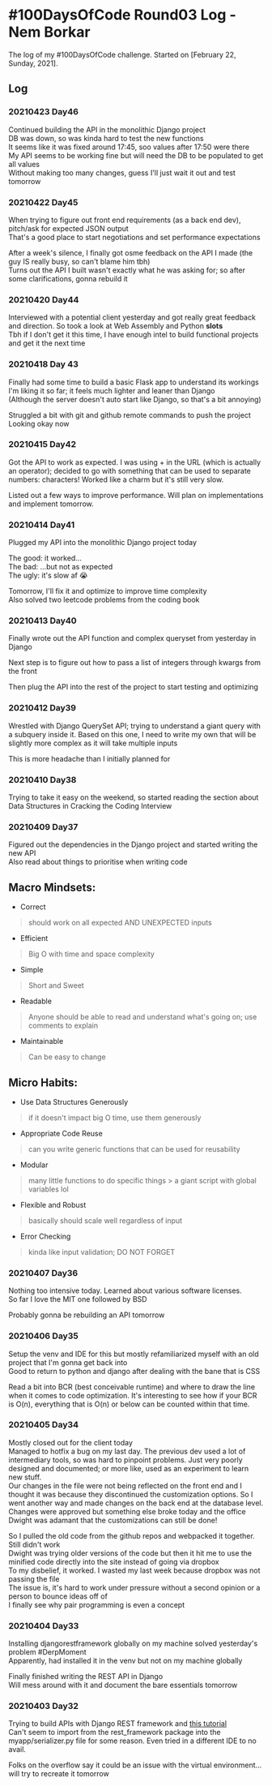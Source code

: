 # #100DaysOfCode Round03 Log - Nem Borkar

The log of my #100DaysOfCode challenge. Started on [February 22, Sunday, 2021].

## Log

### 20210423 Day46

Continued building the API in the monolithic Django project  
DB was down, so was kinda hard to test the new functions  
It seems like it was fixed around 17:45, soo values after 17:50 were there  
My API seems to be working fine but will need the DB to be populated to get all values  
Without making too many changes, guess I'll just wait it out and test tomorrow  

### 20210422 Day45

When trying to figure out front end requirements (as a back end dev), pitch/ask for expected JSON output  
That's a good place to start negotiations and set performance expectations  

After a week's silence, I finally got osme feedback on the API I made (the guy IS really busy, so can't blame him tbh)  
Turns out the API I built wasn't exactly what he was asking for; so after some clarifications, gonna rebuild it  

### 20210420 Day44

Interviewed with a potential client yesterday and got really great feedback and direction. So took a look at Web Assembly and Python __slots__  
Tbh if I don't get it this time, I have enough intel to build functional projects and get it the next time  

### 20210418 Day 43

Finally had some time to build a basic Flask app to understand its workings  
I'm liking it so far; it feels much lighter and leaner than Django  
(Although the server doesn't auto start like Django, so that's a bit annoying)  

Struggled a bit with git and github remote commands to push the project  
Looking okay now  


### 20210415 Day42
Got the API to work as expected. I was using + in the URL (which is actually an operator); decided to go with something that can be used to separate numbers: characters! Worked like a charm but it's still very slow.  

Listed out a few ways to improve performance. Will plan on implementations and implement tomorrow.  

### 20210414 Day41

Plugged my API into the monolithic Django project today  

The good: it worked...  
The bad: ...but not as expected  
The ugly: it's slow af 😭  

Tomorrow, I'll fix it and optimize to improve time complexity  
Also solved two leetcode problems from the coding book  

### 20210413 Day40

Finally wrote out the API function and complex queryset from yesterday in Django  

Next step is to figure out how to pass a list of integers through kwargs from the front  

Then plug the API into the rest of the project to start testing and optimizing  

### 20210412 Day39

Wrestled with Django QuerySet API; trying to understand a giant query with a subquery inside it. Based on this one, I need to write my own that will be slightly more complex as it will take multiple inputs  

This is more headache than I initially planned for  

### 20210410 Day38

Trying to take it easy on the weekend, so started reading the section about Data Structures in Cracking the Coding Interview  

### 20210409 Day37

Figured out the dependencies in the Django project and started writing the new API  
Also read about things to prioritise when writing code  

## Macro Mindsets:  
* Correct
> should work on all expected AND UNEXPECTED inputs
* Efficient
> Big O with time and space complexity  
* Simple
> Short and Sweet  
* Readable
> Anyone should be able to read and understand what's going on; use comments to explain  
* Maintainable
> Can be easy to change  

## Micro Habits:  
* Use Data Structures Generously
> if it doesn't impact big O time, use them generously
* Appropriate Code Reuse
> can you write generic functions that can be used for reusability
* Modular
> many little functions to do specific things > a giant script with global variables lol
* Flexible and Robust
> basically should scale well regardless of input
* Error Checking
> kinda like input validation; DO NOT FORGET

### 20210407 Day36

Nothing too intensive today. Learned about various software licenses.  
So far I love the MIT one followed by BSD  

Probably gonna be rebuilding an API tomorrow  

### 20210406 Day35

Setup the venv and IDE for this but mostly refamiliarized myself with an old project that I'm gonna get back into  
Good to return to python and django after dealing with the bane that is CSS  

Read a bit into BCR (best conceivable runtime) and where to draw the line when it comes to code optimization. It's interesting to see how if your BCR is O(n), everything that is O(n) or below can be counted within that time.
 
### 20210405 Day34

Mostly closed out for the client today  
Managed to hotfix a bug on my last day. The previous dev used a lot of intermediary tools, so was hard to pinpoint problems. Just very poorly designed and documented; or more like, used as an experiment to learn new stuff.  
Our changes in the file were not being reflected on the front end and I thought it was because they discontinued the customization options. So I went another way and made changes on the back end at the database level. Changes were approved but something else broke today and the office Dwight was adamant that the customizations can still be done!  

So I pulled the old code from the github repos and webpacked it together. Still didn't work  
Dwight was trying older versions of the code but then it hit me to use the minified code directly into the site instead of going via dropbox  
To my disbelief, it worked. I wasted my last week because dropbox was not passing the file  
The issue is, it's hard to work under pressure without a second opinion or a person to bounce ideas off of  
I finally see why pair programming is even a concept  

### 20210404 Day33

Installing djangorestframework globally on my machine solved yesterday's problem #DerpMoment  
Apparently, had installed it in the venv but not on my machine globally  

Finally finished writing the REST API in Django  
Will mess around with it and document the bare essentials tomorrow  


### 20210403 Day32

Trying to build APIs with Django REST framework and [this tutorial](https://medium.com/swlh/build-your-first-rest-api-with-django-rest-framework-e394e39a482c)  
Can't seem to import from the rest_framework package into the myapp/serializer.py file for some reason. Even tried in a different IDE to no avail.  

Folks on the overflow say it could be an issue with the virtual environment... will try to recreate it tomorrow  
